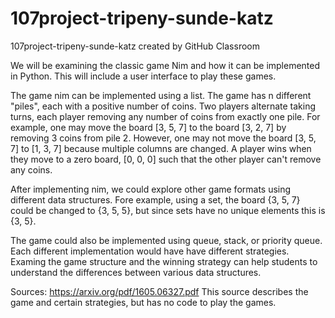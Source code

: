 # 107project-tripeny-sunde-katz
107project-tripeny-sunde-katz created by GitHub Classroom

  We will be examining the classic game Nim and how it can be implemented in Python. This will include a user interface to play 
these games. 

  The game nim can be implemented using a list. The game has n different "piles", each with a positive number of coins. Two 
players alternate taking turns, each player removing any number of coins from exactly one pile. For example, one may move the 
board [3, 5, 7] to the board [3, 2, 7] by removing 3 coins from pile 2. However, one may not move the board [3, 5, 7] to
[1, 3, 7] because multiple columns are changed. A player wins when they move to a zero board, [0, 0, 0] such that the other 
player can't remove any coins. 

  After implementing nim, we could explore other game formats using different data structures. Fore example, using a set, the 
board {3, 5, 7} could be changed to {3, 5, 5}, but since sets have no unique elements this is {3, 5}. 

  The game could also be implemented using queue, stack, or priority queue. Each different implementation would have have 
different strategies. Examing the game structure and the winning strategy can help students to understand the differences 
between various data structures.

Sources:
https://arxiv.org/pdf/1605.06327.pdf
This source describes the game and certain strategies, but has no code to play the games. 
